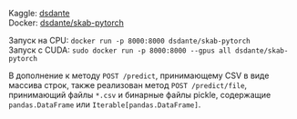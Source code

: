 Kaggle: [dsdante](https://www.kaggle.com/dsdante)  
Docker: [dsdante/skab-pytorch](https://hub.docker.com/repository/docker/dsdante/skab-pytorch/general)

Запуск на CPU: `docker run -p 8000:8000 dsdante/skab-pytorch`  
Запуск с CUDA: `sudo docker run -p 8000:8000 --gpus all dsdante/skab-pytorch`

В дополнение к методу `POST /predict`, принимающему CSV в виде массива строк, также реализован метод `POST /predict/file`, принимающий файлы `*.csv` и бинарные файлы pickle, содержащие `pandas.DataFrame` или `Iterable[pandas.DataFrame]`.
